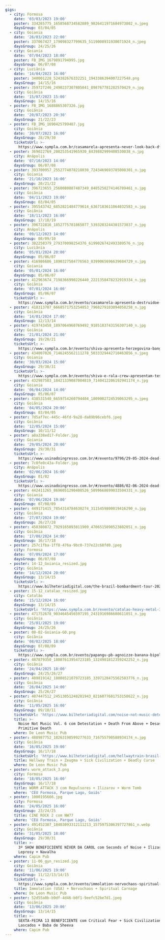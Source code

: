 ```yaml
---
gigs:
  - city: Formosa
    date: '03/03/2023 19:00'
    poster: 334265775_1658568734582889_9026411971684973802_n.jpeg
    daysGroup: 03/04/05
  - city: Goiania
    date: '26/03/2023 22:00'
    poster: 337067427_179098327799635_5119008931930071924_n.jpeg
    daysGroup: 24/25/26
  - city: Goiania
    date: '07/04/2023 18:00'
    poster: FB_IMG_1679891794995.jpg
    daysGroup: 06/07/08
  - city: Luziânia
    date: '14/04/2023 16:00'
    poster: 340001228_524382676332251_1943386394007227548.png
    daysGroup: 14/15/16
  - poster: 359727246_2490237307805041_898767781282570429_n.jpg
    city: Goiânia
    date: '15/07/2023 15:00'
    daysGroup: 14/15/16
  - poster: FB_IMG_1688865307326.jpg
    city: Goiânia
    date: '20/07/2023 20:30'
    daysGroup: 21/22/23
  - poster: FB_IMG_1690425799487.jpg
    city: Goiânia
    date: '30/07/2023 16:00'
    daysGroup: 28/29/30
    ticketsUrl: >-
      https://www.sympla.com.br/casamarela-apresenta-never-look-back-df-galinha-preta-df-teia-gyn-e-dergo-gyn__2059430
  - poster: 369022769_208253541965930_8439882999408530038_n.jpg
    city: Anápolis
    date: '07/10/2023 14:00'
    daysGroup: 06/07/08
  - poster: 393700957_2552774078218030_7243469693785008301_n.jpg
    city: Goiania
    date: '21/10/2023 16:00'
    daysGroup: 20/21/22
  - poster: 396723655_2560080887487349_8485258274146789461_n.jpg
    city: Goiânia
    date: '04/11/2023 19:00'
    daysGroup: 03/04/05
  - poster: 395543742_6852821484779614_6367183611064032583_n.jpg
    city: Goiânia
    date: '18/11/2023 16:00'
    daysGroup: 17/18/19
  - poster: 396722816_1852775781865077_5393203244301573837_n.jpg
    city: Anápolis
    date: '09/12/2023 14:00'
    daysGroup: 08/09/10
  - poster: 382258379_279370098254376_6199026742493389576_n.jpg
    city: Luziânia
    date: '05/01/2024 20:00'
    daysGroup: 05/06/07
  - poster: 416986686_1890327584776563_8399065696639684729_n.jpg
    city: Goiania
    date: '05/01/2024 16:00'
    daysGroup: 05/06/07
  - poster: 412963674_7198366990226440_2221358478232919334_n.jpg
    city: Goiânia
    date: '07/01/2024 16:00'
    daysGroup: 05/06/07
    ticketsUrl: >-
      https://www.sympla.com.br/evento/casamarela-apresenta-destruidoe-mexico-orelha-seca-ba-bombvomit-e-zeugma/2299059
  - poster: 418313787_6668571753254853_7968279103094058258_n.jpg
    city: Goiânia
    date: '14/01/2024 17:00'
    daysGroup: 12/13/14
  - poster: 419743458_1897064960769492_9185183743156307140_n.jpg
    city: Goiânia
    date: '21/01/2024 21:00'
    daysGroup: 19/20/21
    ticketsUrl: >-
      https://www.sympla.com.br/evento/shiva-apresenta-herzegovina-bang-bang-babies/2287865
  - poster: 434007026_7146245562111278_5033329442710463856_n.jpeg
    city: Goiania
    date: '30/03/2024 15:00'
    daysGroup: 29/30/31
    ticketsUrl: >-
      https://www.sympla.com.br/evento/shiva-e-rala-crew-apresentam-test-teia-tour/2384345
  - poster: 432987583_18421339087004819_7140412206192941174_n.jpg
    city: Goiania
    date: '06/04/2024 14:00'
    daysGroup: 05/06/07
  - poster: 438531540_6659754260794404_1809002724539063295_n.jpeg
    city: Goiânia
    date: '04/05/2024 20:00'
    daysGroup: 03/04/05
  - poster: 7d5af7ec-445c-46fd-9a28-da89b96cebf6.jpeg
    city: Goiânia
    date: '12/05/2024 15:00'
    daysGroup: 10/11/12
  - poster: a8a338ed17-Folder.jpg
    city: Goiania
    date: '29/05/2024 20:00'
    daysGroup: 29/30/31
    ticketsUrl: >-
      https://www.usinadoingresso.com.br/#/evento/9796/29-05-2024-dead-fish-goiania
  - poster: 7c0fe0c43a-Folder.jpg
    city: Anápolis
    date: '02/06/2024 16:00'
    daysGroup: 01/02
    ticketsUrl: >-
      https://www.usinadoingresso.com.br/#/evento/4886/02-06-2024-dead-fish-anapolis
  - poster: 442411265_8696051290408526_5899668699033504331_n.jpg
    city: Goiania
    date: '07/06/2024 19:00'
    daysGroup: 07/08/09
  - poster: 449171415_7854314784630274_3115459800019416290_n.jpg
    city: Goiânia
    date: '27/07/2024 19:00'
    daysGroup: 26/27/28
  - poster: 450380872_7929165093811909_4706515090523882051_n.jpg
    city: Goiânia
    date: '17/08/2024 14:00'
    daysGroup: 16/17/18
  - poster: 257c1fba-1ff8-476a-9bc0-737e22c68fd0.jpeg
    city: Formosa
    date: '07/09/2024 17:00'
    daysGroup: 06/07/08
  - poster: 14-12_Goiania_resized.jpg
    city: Goiânia
    date: '14/12/2024 20:00'
    daysGroup: 13/14/15
    ticketsUrl: >-
      https://www.bilheteriadigital.com/the-brazil-bombardment-tour-2024-14-de-dezembro
  - poster: 15-12_catalao_resized.jpg
    city: Catalão
    date: '15/12/2024 16:00'
    daysGroup: 13/14/15
    ticketsUrl: 'https://www.sympla.com.br/evento/catalao-heavy-metal-3/2648637'
  - poster: 471752678_9034645456597195_2431916986608611051_n.jpg
    city: Goiânia
    date: '25/01/2025 19:00'
    daysGroup: 24/25/26
  - poster: 08-02-Goiania-GO.png
    city: Goiânia
    date: '08/02/2025 18:00'
    daysGroup: 07/08/09
    ticketsUrl: >-
      https://www.sympla.com.br/evento/papangu-pb-agnoizze-banana-bipolar/2788051
  - poster: 487879350_18007613954723185_1324981812359242252_n.jpg
    city: Goiânia
    date: '24/04/2025 18:00'
    daysGroup: 24/25/26/27
  - poster: 489819142_18008521079723185_3397128475562583776_n.jpg
    city: Goiânia
    date: '26/04/2025 14:00'
    daysGroup: 25/26/27
  - poster: 487447512_24513051248281943_8216077681753158622_n.jpg
    city: Goiânia
    date: '11/05/2025 16:00'
    daysGroup: 09/10/11
    ticketsUrl: 'https://www.bilheteriadigital.com/noise-not-music-detestation-11-de-maio'
    title: >-
      Noise Not Music Vol. 6 com Detestation + Death From Above + Desastre +
      Primitive Death
    where: De Leon Music Pub
  - poster: 488987752_18263198599277633_716755790588934174_n.jpg
    city: Goiânia
    date: '16/05/2025 19:00'
    daysGroup: 16/17/18
    ticketsUrl: 'https://www.bilheteriadigital.com/hellwaytrain-brasil-tour-2025-16-de-maio'
    title: Hellway Train + Zeugma + Sick Civilization + Deadly Curse
    where: De Leon Music Pub
  - poster: worm_attack_3.png
    city: Formosa
    date: '18/05/2025 16:00'
    daysGroup: 16/17/18
    title: WORM ATTACK 3 com Repulsores + Ilizarov + Worm Tomb
    where: 'CEU Formosa, Parque Lago, Goiás'
  - poster: 1000195666.jpg
    city: Formosa
    date: '24/05/2025 16:00'
    daysGroup: 23/24/25
    title: CINE ROCK 2 com NW77
    where: 'CEU Formosa, Parque Lago, Goiás'
  - poster: 491452387_18403093312111213_1575975306397727861_n.webp
    city: Goiânia
    date: '31/05/2025 18:00'
    daysGroup: 29/30/31
    title: >-
      3º SHOW BENEFICIENTE NÍVER DA CAROL com Seconds of Noise + Ilizarov +
      Leprosy + Navalha
    where: Capim Pub
  - poster: 11-06_gyn_resized.jpg
    city: Goiânia
    date: '11/06/2025 19:00'
    daysGroup: 11/12/13/14/15
    ticketsUrl: >-
      https://www.sympla.com.br/evento/immolation-nervochaos-spiritual-carnage/2951764
    title: Immolation (USA) + Nervochaos + Spiritual Carnage
    where: De Leon Music Pub
  - poster: 52d55a0b-b9df-4d46-b0f1-9eefc52be7d1.jpeg
    city: Goiânia
    date: '13/06/2025 20:00'
    daysGroup: 13/14/15
    title: >-
      SEXTA-FEIRA 13 BENEFICIENTE com Critical Fear + Sick Civilization +
      Lascados + Baba de Sheeva
    where: Capim Pub
---
```


